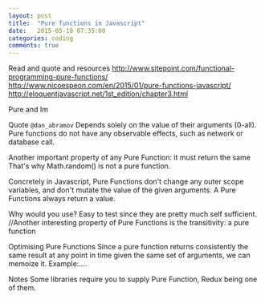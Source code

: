 ```yaml
---
layout: post
title:  "Pure functions in Javascript"
date:   2015-05-18 07:35:00
categories: coding
comments: true
---
```


<In a nutshell serie>

Read and quote and resources
http://www.sitepoint.com/functional-programming-pure-functions/
http://www.nicoespeon.com/en/2015/01/pure-functions-javascript/
http://eloquentjavascript.net/1st_edition/chapter3.html

Pure and Im

Quote `@dan_abramov`
Depends solely on the value of their arguments (0-all). Pure functions do not have any observable effects, such as network or database call.

Another important property of any Pure Function: it must return the same
That's why Math.random() is not a pure function.

Concretely in Javascript, Pure Functions don't change any outer scope variables, and don't mutate the value of the given arguments. A Pure Functions always return a value.

Why would you use?
Easy to test since they are pretty much self sufficient.
//Another interesting property of Pure Functions is the transitivity: a pure function

Optimising Pure Functions
Since a pure function returns consistently the same result at any point in time given the same set of arguments, we can memoize it.
Example:....

Notes
Some libraries require you to supply Pure Function, Redux being one of them.
